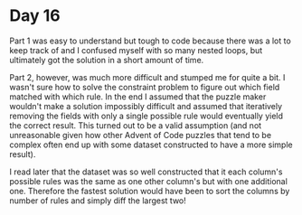 # Day 16

Part 1 was easy to understand but tough to code because there was a lot to keep track of and I confused myself with so many nested loops, but ultimately got the solution in a short amount of time.


Part 2, however, was much more difficult and stumped me for quite a bit. I wasn't sure how to solve the constraint problem to figure out which field matched with which rule. In the end I assumed that the puzzle maker wouldn't make a solution impossibly difficult and assumed that iteratively removing the fields with only a single possible rule would eventually yield the correct result. This turned out to be a valid assumption (and not unreasonable given how other Advent of Code puzzles that tend to be complex often end up with some dataset constructed to have a more simple result).


I read later that the dataset was so well constructed that it each column's possible rules was the same as one other column's but with one additional one. Therefore the fastest solution would have been to sort the columns by number of rules and simply diff the largest two!

